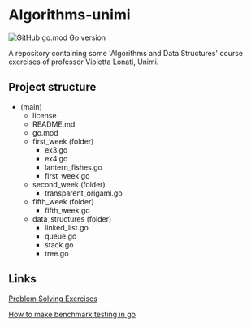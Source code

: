 # Algorithms-unimi
![GitHub go.mod Go version](https://img.shields.io/github/go-mod/go-version/Gabri432/algorithms-unimi)

A repository containing some 'Algorithms and Data Structures' course exercises of professor Violetta Lonati, Unimi.

## Project structure
- (main)
  - license
  - README.md
  - go.mod
  - first_week (folder)
    - ex3.go
    - ex4.go
    - lantern_fishes.go
    - first_week.go
  - second_week (folder)
    - transparent_origami.go
  - fifth_week (folder)
    - fifth_week.go
  - data_structures (folder)
    - linked_list.go
    - queue.go
    - stack.go
    - tree.go

## Links
[Problem Solving Exercises](https://lonati.di.unimi.it/algolab-go/22-23/materiale/settimana01/02-problemSolvingEOsservazioniDichiarative.pdf)

[How to make benchmark testing in go](https://dev.to/mcaci/introduction-to-benchmarks-in-go-3cii)